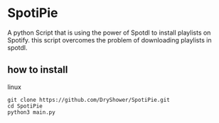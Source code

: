 # SpotiPie
A python Script that is using the power of Spotdl to install playlists on Spotify.
this script overcomes the problem of downloading playlists in spotdl.


## how to install
linux
```
git clone https://github.com/DryShower/SpotiPie.git
cd SpotiPie
python3 main.py
```
